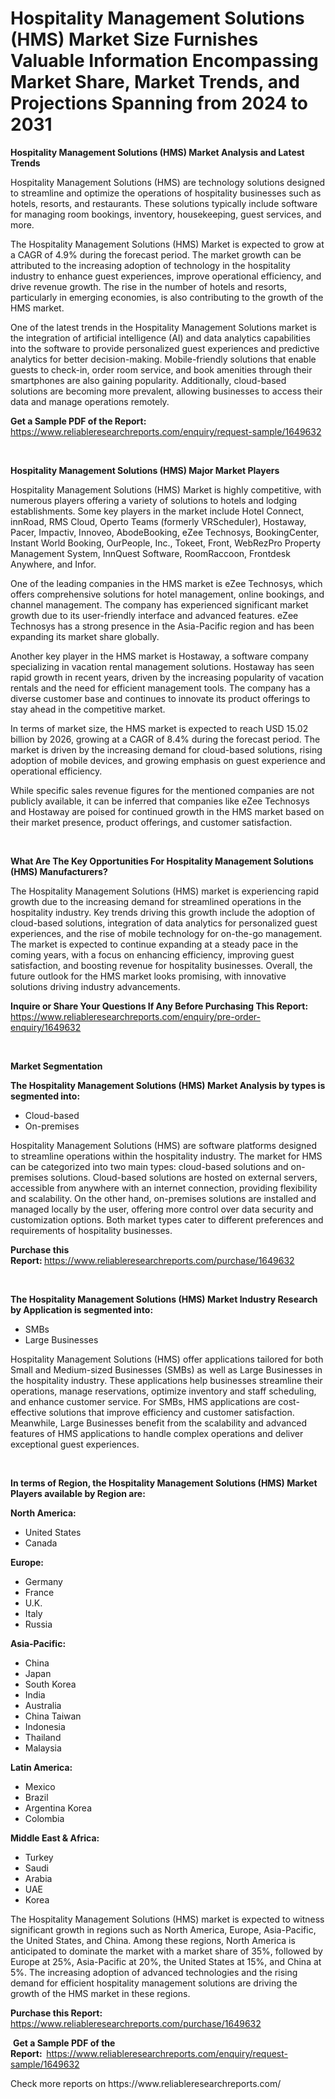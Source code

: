 <p><h1>Hospitality Management Solutions (HMS) Market Size Furnishes Valuable Information Encompassing Market Share, Market Trends, and Projections Spanning from 2024 to 2031</h1></p><p><strong>Hospitality Management Solutions (HMS) Market Analysis and Latest Trends</strong></p>
<p><p>Hospitality Management Solutions (HMS) are technology solutions designed to streamline and optimize the operations of hospitality businesses such as hotels, resorts, and restaurants. These solutions typically include software for managing room bookings, inventory, housekeeping, guest services, and more. </p><p>The Hospitality Management Solutions (HMS) Market is expected to grow at a CAGR of 4.9% during the forecast period. The market growth can be attributed to the increasing adoption of technology in the hospitality industry to enhance guest experiences, improve operational efficiency, and drive revenue growth. The rise in the number of hotels and resorts, particularly in emerging economies, is also contributing to the growth of the HMS market.</p><p>One of the latest trends in the Hospitality Management Solutions market is the integration of artificial intelligence (AI) and data analytics capabilities into the software to provide personalized guest experiences and predictive analytics for better decision-making. Mobile-friendly solutions that enable guests to check-in, order room service, and book amenities through their smartphones are also gaining popularity. Additionally, cloud-based solutions are becoming more prevalent, allowing businesses to access their data and manage operations remotely.</p></p>
<p><strong>Get a Sample PDF of the Report:&nbsp;</strong> <a href="https://www.reliableresearchreports.com/enquiry/request-sample/1649632">https://www.reliableresearchreports.com/enquiry/request-sample/1649632</a></p>
<p>&nbsp;</p>
<p><strong>Hospitality Management Solutions (HMS) Major Market Players</strong></p>
<p><p>Hospitality Management Solutions (HMS) Market is highly competitive, with numerous players offering a variety of solutions to hotels and lodging establishments. Some key players in the market include Hotel Connect, innRoad, RMS Cloud, Operto Teams (formerly VRScheduler), Hostaway, Pacer, Impactiv, Innoveo, AbodeBooking, eZee Technosys, BookingCenter, Instant World Booking, OurPeople, Inc., Tokeet, Front, WebRezPro Property Management System, InnQuest Software, RoomRaccoon, Frontdesk Anywhere, and Infor.</p><p>One of the leading companies in the HMS market is eZee Technosys, which offers comprehensive solutions for hotel management, online bookings, and channel management. The company has experienced significant market growth due to its user-friendly interface and advanced features. eZee Technosys has a strong presence in the Asia-Pacific region and has been expanding its market share globally.</p><p>Another key player in the HMS market is Hostaway, a software company specializing in vacation rental management solutions. Hostaway has seen rapid growth in recent years, driven by the increasing popularity of vacation rentals and the need for efficient management tools. The company has a diverse customer base and continues to innovate its product offerings to stay ahead in the competitive market.</p><p>In terms of market size, the HMS market is expected to reach USD 15.02 billion by 2026, growing at a CAGR of 8.4% during the forecast period. The market is driven by the increasing demand for cloud-based solutions, rising adoption of mobile devices, and growing emphasis on guest experience and operational efficiency.</p><p>While specific sales revenue figures for the mentioned companies are not publicly available, it can be inferred that companies like eZee Technosys and Hostaway are poised for continued growth in the HMS market based on their market presence, product offerings, and customer satisfaction.</p></p>
<p>&nbsp;</p>
<p><strong>What Are The Key Opportunities For Hospitality Management Solutions (HMS) Manufacturers?</strong></p>
<p><p>The Hospitality Management Solutions (HMS) market is experiencing rapid growth due to the increasing demand for streamlined operations in the hospitality industry. Key trends driving this growth include the adoption of cloud-based solutions, integration of data analytics for personalized guest experiences, and the rise of mobile technology for on-the-go management. The market is expected to continue expanding at a steady pace in the coming years, with a focus on enhancing efficiency, improving guest satisfaction, and boosting revenue for hospitality businesses. Overall, the future outlook for the HMS market looks promising, with innovative solutions driving industry advancements.</p></p>
<p><strong>Inquire or Share Your Questions If Any Before Purchasing This Report:</strong> <a href="https://www.reliableresearchreports.com/enquiry/pre-order-enquiry/1649632">https://www.reliableresearchreports.com/enquiry/pre-order-enquiry/1649632</a></p>
<p>&nbsp;</p>
<p><strong>Market Segmentation</strong></p>
<p><strong>The Hospitality Management Solutions (HMS) Market Analysis by types is segmented into:</strong></p>
<p><ul><li>Cloud-based</li><li>On-premises</li></ul></p>
<p><p>Hospitality Management Solutions (HMS) are software platforms designed to streamline operations within the hospitality industry. The market for HMS can be categorized into two main types: cloud-based solutions and on-premises solutions. Cloud-based solutions are hosted on external servers, accessible from anywhere with an internet connection, providing flexibility and scalability. On the other hand, on-premises solutions are installed and managed locally by the user, offering more control over data security and customization options. Both market types cater to different preferences and requirements of hospitality businesses.</p></p>
<p><strong>Purchase this Report:&nbsp;</strong><a href="https://www.reliableresearchreports.com/purchase/1649632">https://www.reliableresearchreports.com/purchase/1649632</a></p>
<p>&nbsp;</p>
<p><strong>The Hospitality Management Solutions (HMS) Market Industry Research by Application is segmented into:</strong></p>
<p><ul><li>SMBs</li><li>Large Businesses</li></ul></p>
<p><p>Hospitality Management Solutions (HMS) offer applications tailored for both Small and Medium-sized Businesses (SMBs) as well as Large Businesses in the hospitality industry. These applications help businesses streamline their operations, manage reservations, optimize inventory and staff scheduling, and enhance customer service. For SMBs, HMS applications are cost-effective solutions that improve efficiency and customer satisfaction. Meanwhile, Large Businesses benefit from the scalability and advanced features of HMS applications to handle complex operations and deliver exceptional guest experiences.</p></p>
<p>&nbsp;</p>
<p><strong>In terms of Region, the Hospitality Management Solutions (HMS) Market Players available by Region are:</strong></p>
<p>
    <p> <strong> North America: </strong>
        <ul>
            <li>United States</li>
            <li>Canada</li>
        </ul>
        </p> 
    <p> <strong> Europe: </strong>
        <ul>
            <li>Germany</li>
            <li>France</li>
            <li>U.K.</li>
            <li>Italy</li>
            <li>Russia</li>
        </ul>
        </p> 
    <p> <strong> Asia-Pacific: </strong>
        <ul>
            <li>China</li>
            <li>Japan</li>
            <li>South Korea</li>
            <li>India</li>
            <li>Australia</li>
            <li>China Taiwan</li>
            <li>Indonesia</li>
            <li>Thailand</li>
            <li>Malaysia</li>
        </ul>
        </p> 
    <p> <strong> Latin America: </strong>
        <ul>
            <li>Mexico</li>
            <li>Brazil</li>
            <li>Argentina Korea</li>
            <li>Colombia</li>
        </ul>
        </p> 
    <p> <strong> Middle East & Africa: </strong>
        <ul>
            <li>Turkey</li>
            <li>Saudi</li>
            <li>Arabia</li>
            <li>UAE</li>
            <li>Korea</li>
        </ul>
    </p>
    </p>
<p><p>The Hospitality Management Solutions (HMS) market is expected to witness significant growth in regions such as North America, Europe, Asia-Pacific, the United States, and China. Among these regions, North America is anticipated to dominate the market with a market share of 35%, followed by Europe at 25%, Asia-Pacific at 20%, the United States at 15%, and China at 5%. The increasing adoption of advanced technologies and the rising demand for efficient hospitality management solutions are driving the growth of the HMS market in these regions.</p></p>
<p><strong>Purchase this Report: </strong><a href="https://www.reliableresearchreports.com/purchase/1649632">https://www.reliableresearchreports.com/purchase/1649632</a></p>
<p>&nbsp;<strong>Get a Sample PDF of the Report:&nbsp;&nbsp;</strong><a href="https://www.reliableresearchreports.com/enquiry/request-sample/1649632">https://www.reliableresearchreports.com/enquiry/request-sample/1649632</a></p>
<p><strong></strong></p>
<p>Check more reports on https://www.reliableresearchreports.com/</p>